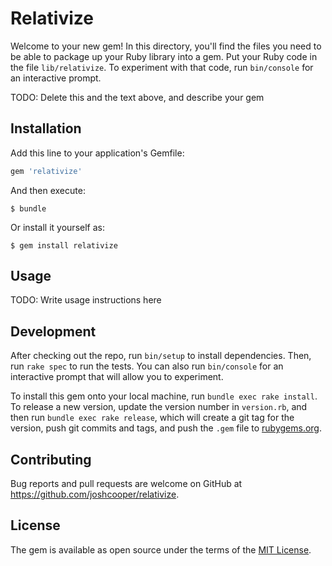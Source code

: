 # Relativize

Welcome to your new gem! In this directory, you'll find the files you need to be able to package up your Ruby library into a gem. Put your Ruby code in the file `lib/relativize`. To experiment with that code, run `bin/console` for an interactive prompt.

TODO: Delete this and the text above, and describe your gem

## Installation

Add this line to your application's Gemfile:

```ruby
gem 'relativize'
```

And then execute:

    $ bundle

Or install it yourself as:

    $ gem install relativize

## Usage

TODO: Write usage instructions here

## Development

After checking out the repo, run `bin/setup` to install dependencies. Then, run `rake spec` to run the tests. You can also run `bin/console` for an interactive prompt that will allow you to experiment.

To install this gem onto your local machine, run `bundle exec rake install`. To release a new version, update the version number in `version.rb`, and then run `bundle exec rake release`, which will create a git tag for the version, push git commits and tags, and push the `.gem` file to [rubygems.org](https://rubygems.org).

## Contributing

Bug reports and pull requests are welcome on GitHub at https://github.com/joshcooper/relativize.

## License

The gem is available as open source under the terms of the [MIT License](https://opensource.org/licenses/MIT).
